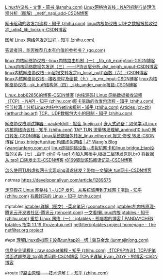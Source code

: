 [Linux协议栈 - 文集 - 简书 (jianshu.com)](https://www.jianshu.com/nb/30068120)
[Linux网络协议栈：NAPI机制与处理流程分析（图解）_netif_napi_add-CSDN博客](https://blog.csdn.net/Rong_Toa/article/details/109401935)

[网卡驱动的收发包流程 - 知乎 (zhihu.com)](https://zhuanlan.zhihu.com/p/408627674)
[linux内核协议栈 UDP之数据报接收过程_udp4_lib_lookup-CSDN博客](https://blog.csdn.net/daocaokafei/article/details/117968065)

[图解 Linux 网络包发送过程 - 知乎 (zhihu.com)](https://zhuanlan.zhihu.com/p/373060740)

[答读者问，能否推荐几本有价值的参考书？ (qq.com)](https://mp.weixin.qq.com/s/BZv4WpKLB38KsACpJ9csNQ)

[linux 内核网络协议栈--linux内核路由机制（一）_fib_nh_exception-CSDN博客](https://blog.csdn.net/qq_20817327/article/details/106575217)
[Linux内核网络数据包发送（三）——IP协议层分析_dst_neigh_ouput-CSDN博客](https://blog.csdn.net/qq_34258344/article/details/109293124)
[linux内核网络协议栈--ip层报文转发之ip_local_out()函数（六）-CSDN博客](https://blog.csdn.net/qq_20817327/article/details/106749486)
[linux内核网络协议栈--接收流程及函数（九）_ip_mr_input-CSDN博客](https://blog.csdn.net/qq_20817327/article/details/106753334)
[linux内核网络协议栈--sk_buff结构体（四）_skb_under_panic报错-CSDN博客](https://blog.csdn.net/qq_20817327/article/details/106561011)

[Linux_bob62856的博客-CSDN博客](https://blog.csdn.net/qq_20817327/category_11256601_2.html)
[[内核源码] Linux 网络数据接收流程（TCP）- NAPI - 知乎 (zhihu.com)](https://zhuanlan.zhihu.com/p/452612386)[网卡驱动的收发包流程 - 知乎 (zhihu.com)](https://zhuanlan.zhihu.com/p/408627674)
[细节拉满！分析Linux内核中Netlink机制 - 知乎 (zhihu.com)](https://zhuanlan.zhihu.com/p/545941218)
[Articles (cn-zh) (arthurchiao.art)](https://arthurchiao.art/articles-zh/)
[TCP、UDP数据包大小的限制 - 知乎 (zhihu.com)](https://zhuanlan.zhihu.com/p/468439711)

[网络协议栈测试神器 - packetdrill - 掘金 (juejin.cn)](https://juejin.cn/post/6961733541986041893)
[嵌入式必备：如何学习Linux内核网络协议栈 - 知乎 (zhihu.com)](https://zhuanlan.zhihu.com/p/449869444)
[TAP TUN 流量转发理解_android10 tun0 网口转发-CSDN博客](https://blog.csdn.net/csdn_3815/article/details/134157716)
[Linux系统数据包转发_linux ethernet 报文 修改 转发-CSDN博客](https://blog.csdn.net/shenwansangz/article/details/52462313)
[Linux bridge/tun/tap 构建虚拟网络 | JF Wang's Blog (wangjunfeng.com.cn)](https://www.wangjunfeng.com.cn/2022/06/27/linux-virtual-bridge-and-tun-tap/)
[linux虚拟网络设备--虚拟机网卡和linux bridge上tap设备的关系（七）_由于 eth0 与 tap1 均加入网桥中,根据二层转发原则,br0 将数据从 tap1 口转发出去-CSDN博客](https://blog.csdn.net/qq_20817327/article/details/107000661)
[r8169驱动源码阅读记录-CSDN博客](https://blog.csdn.net/freedom1523646952/article/details/125052610)


[怎么使用TUN虚拟网卡实现ping请求转发？带你一文解决_tun网卡-CSDN博客](https://blog.csdn.net/weixin_51954021/article/details/111084909)

netmap
https://developer.aliyun.com/article/1289575

[走马观花 Linux 网络栈 1 - UDP 发包，从系统调用到无线网卡驱动 - 知乎 (zhihu.com)](https://zhuanlan.zhihu.com/p/670986083)
[有趣好玩的 Linux - 知乎 (zhihu.com)](https://www.zhihu.com/column/c_1577054689622978560)

#iptables
[iptables详解（图文）-菜鸟笔记 (coonote.com)](https://www.coonote.com/linux-note/iptables-detail.html)
[iptables的内核原理-腾讯云开发者社区-腾讯云 (tencent.com)](https://cloud.tencent.com/developer/article/1619659)
[一文看懂Linux内核iptables - 知乎 (zhihu.com)](https://zhuanlan.zhihu.com/p/545054578)
[重拾 Linux 网络（一）：iptables - 熊喵君的博客 | PANDAYCHEN](https://pandaychen.github.io/2023/08/01/A-IPTABLES-REVIEW/)
[Iptables 指南 1.1.19 (frozentux.net)](https://www.frozentux.net/iptables-tutorial/cn/iptables-tutorial-cn-1.1.19.html)
[netfilter/iptables project homepage - The netfilter.org project](https://www.netfilter.org/index.html)


#vpn
[理解Linux虚拟网卡设备tun/tap的一切 | 骏马金龙 (junmajinlong.com)](https://www.junmajinlong.com/virtual/network/all_about_tun_tap/)

[信息安全课程9：raw socket编程 - 知乎 (zhihu.com)](https://zhuanlan.zhihu.com/p/59327439)
[【TCP/IP协议】TCP/IP笔试面试题整理_tcp笔试问题-CSDN博客](https://zhugeyifan.blog.csdn.net/article/details/112095690)
[TCP/IP详解_Evan_ZGYF丶的博客-CSDN博客](https://blog.csdn.net/ivan804638781/category_10677098.html)

#route
[IP路由原理——技术详解！ - 知乎 (zhihu.com)](https://zhuanlan.zhihu.com/p/338894712)


